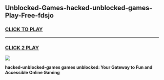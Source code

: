 
## Unblocked-Games-hacked-unblocked-games-Play-Free-fdsjo
<h3>
<a href="https://premium76.site?title=hacked-unblocked-games&ref=21A">CLICK TO PLAY</a></h3>
<hr>

<h3>
<a href="https://premium76.site?title=hacked-unblocked-games&ref=21A">CLICK 2 PLAY</a>
  
</h3>

<a href="https://premium76.site?title=hacked-unblocked-games&ref=21A"><img src="https://clearcache.store/games.png"></a>


**hacked-unblocked-games games unblocked: Your Gateway to Fun and Accessible Online Gaming**
